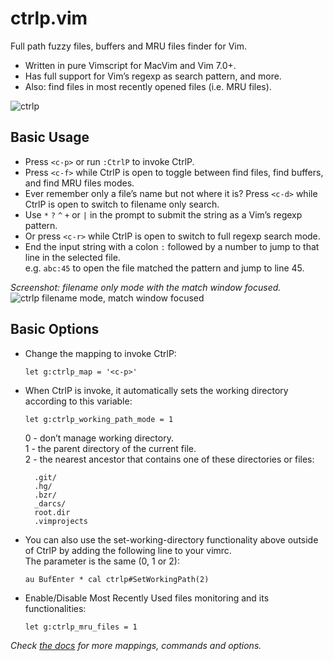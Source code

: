 # ctrlp.vim
Full path fuzzy files, buffers and MRU files finder for Vim.

* Written in pure Vimscript for MacVim and Vim 7.0+.
* Has full support for Vim’s regexp as search pattern, and more.
* Also: find files in most recently opened files (i.e. MRU files).

![ctrlp][1]

## Basic Usage
* Press `<c-p>` or run `:CtrlP` to invoke CtrlP.
* Press `<c-f>` while CtrlP is open to toggle between find files, find buffers, and find MRU files modes.
* Ever remember only a file’s name but not where it is? Press `<c-d>` while CtrlP is open to switch to filename only search.
* Use `*` `?` `^` `+` or `|` in the prompt to submit the string as a Vim’s regexp pattern.
* Or press `<c-r>` while CtrlP is open to switch to full regexp search mode.
* End the input string with a colon `:` followed by a number to jump to that line in the selected file.  
e.g. `abc:45` to open the file matched the pattern and jump to line 45.

_Screenshot: filename only mode with the match window focused._  
![ctrlp filename mode, match window focused][2]

## Basic Options
* Change the mapping to invoke CtrlP:

    ```vim
    let g:ctrlp_map = '<c-p>'
    ```

* When CtrlP is invoke, it automatically sets the working directory according to this variable:

    ```vim
    let g:ctrlp_working_path_mode = 1
    ```

    0 - don’t manage working directory.  
    1 - the parent directory of the current file.  
    2 - the nearest ancestor that contains one of these directories or files:

        .git/
        .hg/
        .bzr/
        _darcs/
        root.dir
        .vimprojects

* You can also use the set-working-directory functionality above outside of CtrlP
by adding the following line to your vimrc.  
The parameter is the same (0, 1 or 2):

    ```vim
    au BufEnter * cal ctrlp#SetWorkingPath(2)
    ```

* Enable/Disable Most Recently Used files monitoring and its functionalities:

    ```vim
    let g:ctrlp_mru_files = 1
    ```

_Check [the docs][3] for more mappings, commands and options._

[1]: http://i.imgur.com/lQScr.png
[2]: http://i.imgur.com/MyRIv.png
[3]: https://github.com/kien/ctrlp.vim/blob/master/doc/ctrlp.txt
